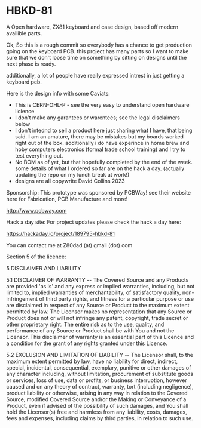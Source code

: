 # HBKD-81
A Open hardware, ZX81 keyboard and case design, based off modern availible parts.

Ok, So this is a rough commit so everybody has a chance to get production going on the keyboard PCB.
this project has many parts so I want to make sure that we don't loose time on something by sitting 
on designs until the next phase is ready.

additionally, a lot of people have really expressed intrest in just getting a keyboard pcb.

Here is the design info with some Caviats: 
 - This is CERN-OHL-P - see the very easy to understand open hardware licience 
 - I don't make any garantees or warentees; see the legal disclaimers below
 - I don't intednd to sell a product here just sharing what I have, that being 
   said.  I am an amature, there may be mistakes but my boards worked right
   out of the box.  additionally i do have experince in home brew and hoby computers
   electronics (formal trade school training) and I try to test everything out.
 - No BOM as of yet, but that hopefully completed by the end of the week.  some
   details of what I ordered so far are on the hack a day.  (actually updating the 
   repo on my lunch break at work!)
 - designs are all copywrite David Collins 2023
 
Sponsorship: 
  This prototype was sponsored by PCBWay!  see their website here for Fabrication, PCB Manufacture 
  and more!
  
  http://www.pcbway.com

Hack a day site:
  For project updates please check the hack a day here:
  
  https://hackaday.io/project/189795-hbkd-81
 
 You can contact me at Z80dad (at) gmail (dot) com
 
 Section 5 of the licence: 
 
 5 DISCLAIMER AND LIABILITY

  5.1 DISCLAIMER OF WARRANTY -- The Covered Source and any Products
      are provided 'as is' and any express or implied warranties,
      including, but not limited to, implied warranties of
      merchantability, of satisfactory quality, non-infringement of
      third party rights, and fitness for a particular purpose or use
      are disclaimed in respect of any Source or Product to the
      maximum extent permitted by law. The Licensor makes no
      representation that any Source or Product does not or will not
      infringe any patent, copyright, trade secret or other
      proprietary right. The entire risk as to the use, quality, and
      performance of any Source or Product shall be with You and not
      the Licensor. This disclaimer of warranty is an essential part
      of this Licence and a condition for the grant of any rights
      granted under this Licence.

  5.2 EXCLUSION AND LIMITATION OF LIABILITY -- The Licensor shall, to
      the maximum extent permitted by law, have no liability for
      direct, indirect, special, incidental, consequential, exemplary,
      punitive or other damages of any character including, without
      limitation, procurement of substitute goods or services, loss of
      use, data or profits, or business interruption, however caused
      and on any theory of contract, warranty, tort (including
      negligence), product liability or otherwise, arising in any way
      in relation to the Covered Source, modified Covered Source
      and/or the Making or Conveyance of a Product, even if advised of
      the possibility of such damages, and You shall hold the
      Licensor(s) free and harmless from any liability, costs,
      damages, fees and expenses, including claims by third parties,
      in relation to such use.

  
